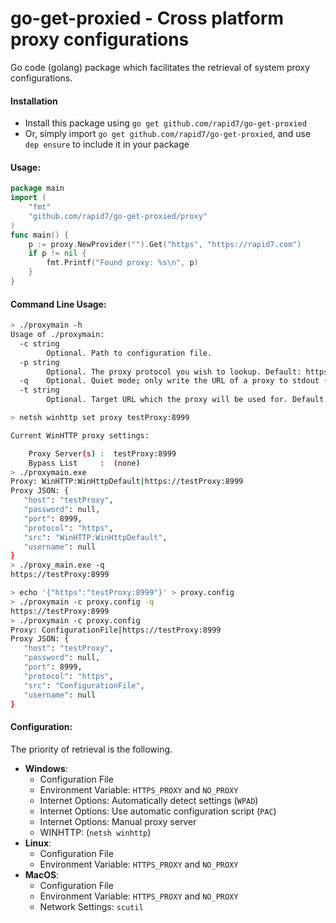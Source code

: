 go-get-proxied - Cross platform proxy configurations
================================

Go code (golang) package which facilitates the retrieval of system proxy configurations.

#### Installation

* Install this package using `go get github.com/rapid7/go-get-proxied`
* Or, simply import `go get github.com/rapid7/go-get-proxied`, and use `dep ensure` to include it in your package

#### Usage: 

```go
package main
import (
	"fmt"
    "github.com/rapid7/go-get-proxied/proxy"
)
func main() {
    p := proxy.NewProvider("").Get("https", "https://rapid7.com")
    if p != nil {
        fmt.Printf("Found proxy: %s\n", p)
    }
}
```

#### Command Line Usage:
```bash
> ./proxymain -h                                                                                                                  Tue Oct 23 10:01:44 2018
Usage of ./proxymain:
  -c string
    	Optional. Path to configuration file.
  -p string
    	Optional. The proxy protocol you wish to lookup. Default: https (default "https")
  -q	Optional. Quiet mode; only write the URL of a proxy to stdout (if found). Default: false
  -t string
    	Optional. Target URL which the proxy will be used for. Default: *
```
```bash
> netsh winhttp set proxy testProxy:8999

Current WinHTTP proxy settings:

    Proxy Server(s) :  testProxy:8999
    Bypass List     :  (none)
> ./proxymain.exe
Proxy: WinHTTP:WinHttpDefault|https://testProxy:8999
Proxy JSON: {
   "host": "testProxy",
   "password": null,
   "port": 8999,
   "protocol": "https",
   "src": "WinHTTP:WinHttpDefault",
   "username": null
}
> ./proxy_main.exe -q
https://testProxy:8999
```
```bash
> echo '{"https":"testProxy:8999"}' > proxy.config
> ./proxymain -c proxy.config -q
https://testProxy:8999
> ./proxymain -c proxy.config
Proxy: ConfigurationFile|https://testProxy:8999
Proxy JSON: {
   "host": "testProxy",
   "password": null,
   "port": 8999,
   "protocol": "https",
   "src": "ConfigurationFile",
   "username": null
}
```

#### Configuration:

The priority of retrieval is the following.
-  **Windows**:
   - Configuration File
   - Environment Variable: `HTTPS_PROXY` and `NO_PROXY`
   - Internet Options: Automatically detect settings (`WPAD`)
   - Internet Options: Use automatic configuration script (`PAC`)
   - Internet Options: Manual proxy server
   - WINHTTP: (`netsh winhttp`)
- **Linux**:
   - Configuration File
   - Environment Variable: `HTTPS_PROXY` and `NO_PROXY`
- **MacOS**:
   - Configuration File
   - Environment Variable: `HTTPS_PROXY` and `NO_PROXY`
   - Network Settings: `scutil`
